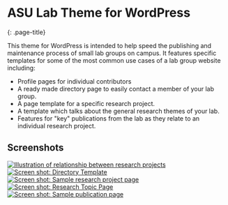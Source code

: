 # ASU Lab Theme for WordPress #
{: .page-title}

This theme for WordPress is intended to help speed the publishing and maintenance process of small lab groups on campus. It features specific templates for some of the most common use cases of a lab group website including:

- Profile pages for individual contributors
- A ready made directory page to easily contact a member of your lab group.
- A page template for a specific research project.
- A template which talks about the general research themes of your lab.
- Features for "key" publications from the lab as they relate to an individual research project.

## Screenshots ##

<div id="lightbox" class="lightbox lightbox-front">
    <a href="{{ site.baseurl }}/assets/img/person-front.jpg">
        <img src="{{ site.baseurl }}/assets/img/person-front.jpg" alt="Illustration of relationship between research projects" />
    </a>
    <a href="{{ site.baseurl }}/assets/img/directory-front.jpg">
        <img src="{{ site.baseurl }}/assets/img/directory-front.jpg" alt="Screen shot: Directory Template" />
    </a>
    <a href="{{ site.baseurl }}/assets/img/research-front.jpg">
        <img src="{{ site.baseurl }}/assets/img/research-front.jpg" alt="Screen shot: Sample research project page" />
    </a>
    <a href="{{ site.baseurl }}/assets/img/theme-front.jpg">
        <img src="{{ site.baseurl }}/assets/img/theme-front.jpg" alt="Screen shot: Research Topic Page" />
    </a>
    <a href="{{ site.baseurl }}/assets/img/publication-front.jpg">
        <img src="{{ site.baseurl }}/assets/img/publication-front.jpg" alt="Screen shot: Sample publication page" />
    </a>
</div>
